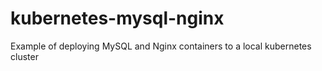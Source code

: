 # kubernetes-mysql-nginx
Example of deploying MySQL and Nginx containers to a local kubernetes cluster 
